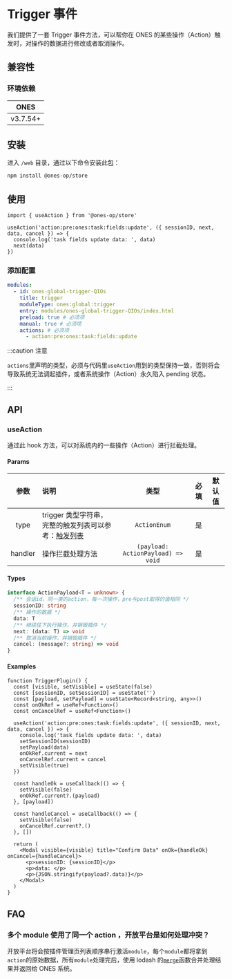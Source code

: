 # Trigger 事件

我们提供了一套 Trigger 事件方法，可以帮你在 ONES 的某些操作（Action）触发时，对操作的数据进行修改或者取消操作。

## 兼容性

### 环境依赖

|   ONES   |
| :------: |
| v3.7.54+ |

## 安装

进入 `/web` 目录，通过以下命令安装此包：

```bash npm2yarn
npm install @ones-op/store
```

## 使用

```tsx
import { useAction } from '@ones-op/store'

useAction('action:pre:ones:task:fields:update', ({ sessionID, next, data, cancel }) => {
  console.log('task fields update data: ', data)
  next(data)
})
```

### 添加配置

```yaml title="config/plugin.yaml"
modules:
  - id: ones-global-trigger-QIOs
    title: trigger
    moduleType: ones:global:trigger
    entry: modules/ones-global-trigger-QIOs/index.html
    preload: true # 必须项
    manual: true # 必须项
    actions: # 必须项
      - action:pre:ones:task:fields:update
```

:::caution 注意

`actions`里声明的类型，必须与代码里`useAction`用到的类型保持一致，否则将会导致系统无法调起插件，或者系统操作（Action）永久陷入 pending 状态。

:::

## API

### useAction

通过此 hook 方法，可以对系统内的一些操作（Action）进行拦截处理。

#### Params

|  参数   | 说明                                                              |                类型                | 必填 | 默认值 |
| :-----: | :---------------------------------------------------------------- | :--------------------------------: | :--: | :----: |
|  type   | trigger 类型字符串，完整的触发列表可以参考：[触发列表](./list.md) |            `ActionEnum`            |  是  |        |
| handler | 操作拦截处理方法                                                  | `(payload: ActionPayload) => void` |  是  |        |

#### Types

```ts
interface ActionPayload<T = unknown> {
  /** 会话id，同一类的action，每一次操作，pre与post取得的值相同 */
  sessionID: string
  /** 操作的数据 */
  data: T
  /** 继续往下执行操作，并销毁插件 */
  next: (data: T) => void
  /** 取消当前操作，并销毁插件 */
  cancel: (message?: string) => void
}
```

#### Examples

```tsx
function TriggerPlugin() {
  const [visible, setVisible] = useState(false)
  const [sessionID, setSessionID] = useState('')
  const [payload, setPayload] = useState<Record<string, any>>()
  const onOkRef = useRef<Function>()
  const onCancelRef = useRef<Function>()

  useAction('action:pre:ones:task:fields:update', ({ sessionID, next, data, cancel }) => {
    console.log('task fields update data: ', data)
    setSessionID(sessionID)
    setPayload(data)
    onOkRef.current = next
    onCancelRef.current = cancel
    setVisible(true)
  })

  const handleOk = useCallback(() => {
    setVisible(false)
    onOkRef.current?.(payload)
  }, [payload])

  const handleCancel = useCallback(() => {
    setVisible(false)
    onCancelRef.current?.()
  }, [])

  return (
    <Modal visible={visible} title="Confirm Data" onOk={handleOk} onCancel={handleCancel}>
      <p>sessionID: {sessionID}</p>
      <p>data: </p>
      <p>{JSON.stringify(payload?.data)}</p>
    </Modal>
  )
}
```

## FAQ

<h3>多个 module 使用了同一个 action ，开放平台是如何处理冲突？</h3>

开放平台将会按插件管理页列表顺序串行激活`module`，每个`module`都将拿到`action`的原始数据，所有`module`处理完后，使用 lodash 的[`merge`](https://lodash.com/docs/#merge)函数合并处理结果并返回给 ONES 系统。
